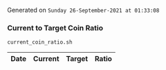 Generated on `Sunday 26-September-2021 at 01:33:08`

### Current to Target Coin Ratio
`current_coin_ratio.sh`

Date|Current|Target|Ratio
---|---|---|---
